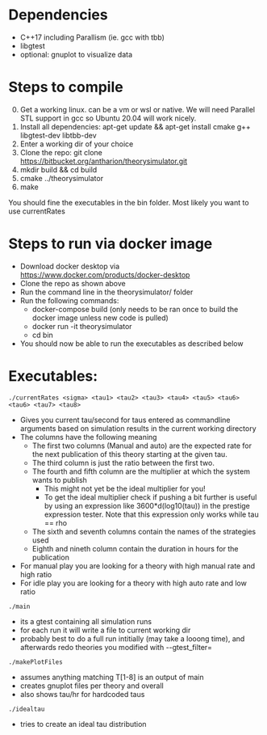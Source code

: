 # Dependencies
- C++17 including Parallism (ie. gcc with tbb)
- libgtest
- optional: gnuplot to visualize data

# Steps to compile
0. Get a working linux. can be a vm or wsl or native. We will need Parallel STL support in gcc so Ubuntu 20.04 will work nicely.
1. Install all dependencies: apt-get update && apt-get install cmake g++ libgtest-dev libtbb-dev
2. Enter a working dir of your choice
2. Clone the repo: git clone https://bitbucket.org/antharion/theorysimulator.git
3. mkdir build && cd build
4. cmake ../theorysimulator
5. make

You should fine the executables in the bin folder. Most likely you want to use currentRates

# Steps to run via docker image
* Download docker desktop via https://www.docker.com/products/docker-desktop
* Clone the repo as shown above
* Run the command line in the theorysimulator/ folder
* Run the following commands:
  - docker-compose build (only needs to be ran once to build the docker image unless new code is pulled)
  - docker run -it theorysimulator
  - cd bin
* You should now be able to run the executables as described below

# Executables:
``./currentRates <sigma> <tau1> <tau2> <tau3> <tau4> <tau5> <tau6> <tau6> <tau7> <tau8>``  

* Gives you current tau/second for taus entered as commandline arguments based on simulation results in the current working directory
* The columns have the following meaning
  * The first two columns (Manual and auto) are the expected rate for the next publication of this theory starting at the given tau.
  * The third column is just the ratio between the first two.
  * The fourth and fifth column are the multiplier at which the system wants to publish
    * This might not yet be the ideal multiplier for you!
    * To get the ideal multiplier check if pushing a bit further is useful by using an expression like 3600*d(log10(tau)) in the prestige expression tester. Note that this expression only works while tau == rho
  * The sixth and seventh columns contain the names of the strategies used
  * Eighth and nineth column contain the duration in hours for the publication
* For manual play you are looking for a theory with high manual rate and high ratio
* For idle play you are  looking for a theory with high auto rate and low ratio

``./main``  

* its a gtest containing all simulation runs
* for each run it will write a file to current working dir
* probably best to do a full run intitially (may take a looong time), and afterwards redo theories you modified with --gtest_filter=

``./makePlotFiles``  

* assumes anything matching T[1-8] is an output of main
* creates gnuplot files per theory and overall
* also shows tau/hr for hardcoded taus

``./idealtau``  

* tries to create an ideal tau distribution
